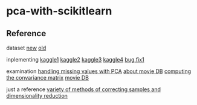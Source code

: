 # pca-with-scikitlearn

## Reference

dataset
[new](https://www.kaggle.com/adnanr94/imdb-movies-metadata)
[old](https://data.world/popculture/imdb-5000-movie-dataset)

inplementing
[kaggle1](https://www.kaggle.com/vishalvikram1992/principal-component-analysis-with-kmeans-visuals)
[kaggle2](https://www.kaggle.com/kanav0183/movie-exploration-and-pca-in-sklearn)
[kaggle3](https://www.kaggle.com/vishalvikram1992/principal-component-analysis-with-kmeans-visuals)
[kaggle4](https://www.kaggle.com/vishalvikram1992/principal-component-analysis-with-kmeans-visuals)
[bug fix1](https://github.com/mwaskom/seaborn/issues/1773)

examination
[handling missing values with PCA](http://ryamada22.hatenablog.jp/entry/20150409/1428549068)
[about movie DB](https://nycdatascience.com/blog/student-works/machine-learning/movie-rating-prediction/)
[computing the convariance matrix](https://towardsdatascience.com/principal-component-analysis-your-tutorial-and-code-9719d3d3f376?gi=4d60e7435f8d)
[movie DB](https://nycdatascience.com/blog/student-works/machine-learning/movie-rating-prediction/)

just a reference
[variety of methods of correcting samples and dimensionality reduction](https://www.mql5.com/ja/articles/3526)
